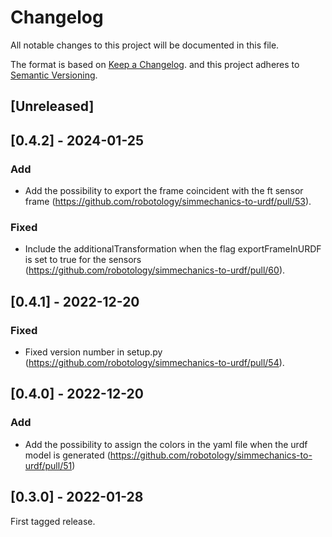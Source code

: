 # Changelog
All notable changes to this project will be documented in this file.

The format is based on [Keep a Changelog](https://keepachangelog.com/en/1.0.0/).
and this project adheres to [Semantic Versioning](https://semver.org/spec/v2.0.0.html).

## [Unreleased]

## [0.4.2] - 2024-01-25

### Add
- Add the possibility to export the frame coincident with the ft sensor frame (https://github.com/robotology/simmechanics-to-urdf/pull/53).

### Fixed 
- Include the additionalTransformation when the flag exportFrameInURDF is set to true for the sensors (https://github.com/robotology/simmechanics-to-urdf/pull/60).

## [0.4.1] - 2022-12-20

### Fixed

- Fixed version number in setup.py (https://github.com/robotology/simmechanics-to-urdf/pull/54).

## [0.4.0] - 2022-12-20

### Add
- Add the possibility to assign the colors in the yaml file when the urdf model is generated (https://github.com/robotology/simmechanics-to-urdf/pull/51)

## [0.3.0] - 2022-01-28

First tagged release.
